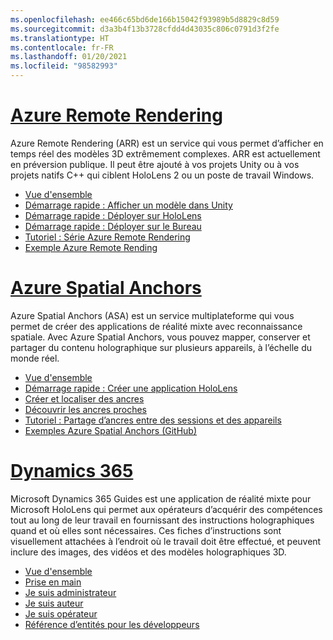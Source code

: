 ```yaml
---
ms.openlocfilehash: ee466c65bd6de166b15042f93989b5d8829c8d59
ms.sourcegitcommit: d3a3b4f13b3728cfdd4d43035c806c0791d3f2fe
ms.translationtype: HT
ms.contentlocale: fr-FR
ms.lasthandoff: 01/20/2021
ms.locfileid: "98582993"
---
```

# <a name="azure-remote-rendering"></a>[Azure Remote Rendering](#tab/arr)

Azure Remote Rendering (ARR) est un service qui vous permet d’afficher en temps réel des modèles 3D extrêmement complexes. ARR est actuellement en préversion publique. Il peut être ajouté à vos projets Unity ou à vos projets natifs C++ qui ciblent HoloLens 2 ou un poste de travail Windows.

* [Vue d'ensemble](/azure/remote-rendering/overview/about) 
* [Démarrage rapide : Afficher un modèle dans Unity](/azure/remote-rendering/quickstarts/render-model) 
* [Démarrage rapide : Déployer sur HoloLens](/azure/remote-rendering/quickstarts/deploy-to-hololens) 
* [Démarrage rapide : Déployer sur le Bureau](/azure/remote-rendering/quickstarts/deploy-to-desktop) 
* [Tutoriel : Série Azure Remote Rendering](/azure/remote-rendering/tutorials/unity/tutorial-landing) 
* [Exemple Azure Remote Rending](/azure/remote-rendering/samples/showcase-app)

# <a name="azure-spatial-anchors"></a>[Azure Spatial Anchors](#tab/asa)

Azure Spatial Anchors (ASA) est un service multiplateforme qui vous permet de créer des applications de réalité mixte avec reconnaissance spatiale. Avec Azure Spatial Anchors, vous pouvez mapper, conserver et partager du contenu holographique sur plusieurs appareils, à l’échelle du monde réel.

* [Vue d'ensemble](/azure/spatial-anchors/overview) 
* [Démarrage rapide : Créer une application HoloLens](/azure/spatial-anchors/quickstarts/get-started-unity-hololens) 
* [Créer et localiser des ancres](/azure/spatial-anchors/how-tos/create-locate-anchors-unity) 
* [Découvrir les ancres proches](/azure/spatial-anchors/how-tos/set-up-coarse-reloc-unity)
* [Tutoriel : Partage d’ancres entre des sessions et des appareils](/azure/spatial-anchors/tutorials/tutorial-share-anchors-across-devices?tabs=VS%2cAndroid)  
* [Exemples Azure Spatial Anchors (GitHub)](https://github.com/Azure/azure-spatial-anchors-samples) 

# <a name="dynamics-365"></a>[Dynamics 365](#tab/D365)

Microsoft Dynamics 365 Guides est une application de réalité mixte pour Microsoft HoloLens qui permet aux opérateurs d’acquérir des compétences tout au long de leur travail en fournissant des instructions holographiques quand et où elles sont nécessaires. Ces fiches d’instructions sont visuellement attachées à l’endroit où le travail doit être effectué, et peuvent inclure des images, des vidéos et des modèles holographiques 3D.

* [Vue d'ensemble](/dynamics365/mixed-reality/guides/) 
* [Prise en main](/dynamics365/mixed-reality/guides/get-started) 
* [Je suis administrateur](/dynamics365/mixed-reality/guides/setup)
* [Je suis auteur](/dynamics365/mixed-reality/guides/authoring-overview) 
* [Je suis opérateur](/dynamics365/mixed-reality/guides/operator-overview) 
* [Référence d’entités pour les développeurs](/dynamics365/mixed-reality/guides/developer-entity-reference)